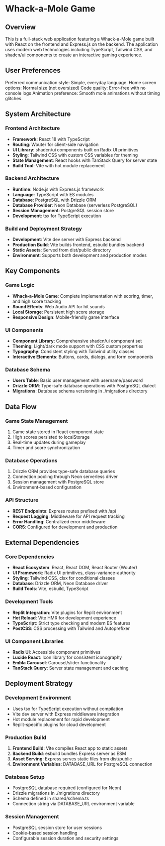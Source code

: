 # Whack-a-Mole Game

## Overview

This is a full-stack web application featuring a Whack-a-Mole game built with React on the frontend and Express.js on the backend. The application uses modern web technologies including TypeScript, Tailwind CSS, and shadcn/ui components to create an interactive gaming experience.

## User Preferences

Preferred communication style: Simple, everyday language.
Home screen options: Normal size (not oversized)
Code quality: Error-free with no console logs
Animation preference: Smooth mole animations without timing glitches

## System Architecture

### Frontend Architecture
- **Framework**: React 18 with TypeScript
- **Routing**: Wouter for client-side navigation
- **UI Library**: shadcn/ui components built on Radix UI primitives
- **Styling**: Tailwind CSS with custom CSS variables for theming
- **State Management**: React hooks with TanStack Query for server state
- **Build Tool**: Vite with hot module replacement

### Backend Architecture
- **Runtime**: Node.js with Express.js framework
- **Language**: TypeScript with ES modules
- **Database**: PostgreSQL with Drizzle ORM
- **Database Provider**: Neon Database (serverless PostgreSQL)
- **Session Management**: PostgreSQL session store
- **Development**: tsx for TypeScript execution

### Build and Deployment Strategy
- **Development**: Vite dev server with Express backend
- **Production Build**: Vite builds frontend, esbuild bundles backend
- **Static Assets**: Served from dist/public directory
- **Environment**: Supports both development and production modes

## Key Components

### Game Logic
- **Whack-a-Mole Game**: Complete implementation with scoring, timer, and high score tracking
- **Sound Effects**: Web Audio API for hit sounds
- **Local Storage**: Persistent high score storage
- **Responsive Design**: Mobile-friendly game interface

### UI Components
- **Component Library**: Comprehensive shadcn/ui component set
- **Theming**: Light/dark mode support with CSS custom properties
- **Typography**: Consistent styling with Tailwind utility classes
- **Interactive Elements**: Buttons, cards, dialogs, and form components

### Database Schema
- **Users Table**: Basic user management with username/password
- **Drizzle ORM**: Type-safe database operations with PostgreSQL dialect
- **Migrations**: Database schema versioning in ./migrations directory

## Data Flow

### Game State Management
1. Game state stored in React component state
2. High scores persisted to localStorage
3. Real-time updates during gameplay
4. Timer and score synchronization

### Database Operations
1. Drizzle ORM provides type-safe database queries
2. Connection pooling through Neon serverless driver
3. Session management with PostgreSQL store
4. Environment-based configuration

### API Structure
- **REST Endpoints**: Express routes prefixed with /api
- **Request Logging**: Middleware for API request tracking
- **Error Handling**: Centralized error middleware
- **CORS**: Configured for development and production

## External Dependencies

### Core Dependencies
- **React Ecosystem**: React, React DOM, React Router (Wouter)
- **UI Framework**: Radix UI primitives, class-variance-authority
- **Styling**: Tailwind CSS, clsx for conditional classes
- **Database**: Drizzle ORM, Neon Database driver
- **Build Tools**: Vite, esbuild, TypeScript

### Development Tools
- **Replit Integration**: Vite plugins for Replit environment
- **Hot Reload**: Vite HMR for development experience
- **TypeScript**: Strict type checking and modern ES features
- **PostCSS**: CSS processing with Tailwind and Autoprefixer

### UI Component Libraries
- **Radix UI**: Accessible component primitives
- **Lucide React**: Icon library for consistent iconography
- **Embla Carousel**: Carousel/slider functionality
- **TanStack Query**: Server state management and caching

## Deployment Strategy

### Development Environment
- Uses tsx for TypeScript execution without compilation
- Vite dev server with Express middleware integration
- Hot module replacement for rapid development
- Replit-specific plugins for cloud development

### Production Build
1. **Frontend Build**: Vite compiles React app to static assets
2. **Backend Build**: esbuild bundles Express server as ESM
3. **Asset Serving**: Express serves static files from dist/public
4. **Environment Variables**: DATABASE_URL for PostgreSQL connection

### Database Setup
- PostgreSQL database required (configured for Neon)
- Drizzle migrations in ./migrations directory
- Schema defined in shared/schema.ts
- Connection string via DATABASE_URL environment variable

### Session Management
- PostgreSQL session store for user sessions
- Cookie-based session handling
- Configurable session duration and security settings